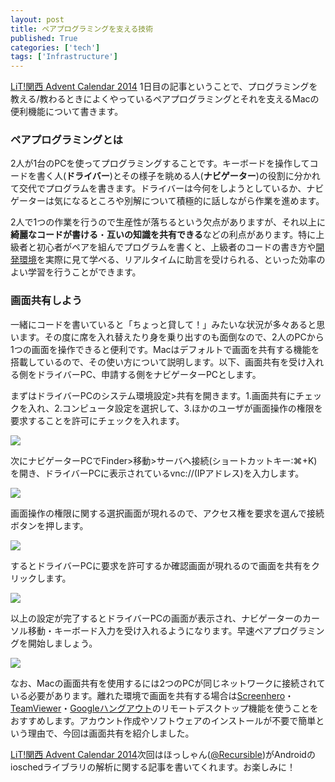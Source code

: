 ```yaml
---
layout: post
title: ペアプログラミングを支える技術
published: True
categories: ['tech']
tags: ['Infrastructure']
---
```


[LiT!関西 Advent Calendar 2014](http://www.adventar.org/calendars/607) 1日目の記事ということで、プログラミングを教える/教わるときによくやっているペアプログラミングとそれを支えるMacの便利機能について書きます。

### ペアプログラミングとは

2人が1台のPCを使ってプログラミングすることです。キーボードを操作してコードを書く人(**ドライバー**)とその様子を眺める人(**ナビゲーター**)の役割に分かれて交代でプログラムを書きます。ドライバーは今何をしようとしているか、ナビゲーターは気になるところや別解について積極的に話しながら作業を進めます。

2人で1つの作業を行うので生産性が落ちるという欠点がありますが、それ以上に**綺麗なコードが書ける**・**互いの知識を共有できる**などの利点があります。特に上級者と初心者がペアを組んでプログラムを書くと、上級者のコードの書き方や[開発環境](http://blog.shibayu36.org/entry/2013/01/19/202049)を実際に見て学べる、リアルタイムに助言を受けられる、といった効率のよい学習を行うことができます。

### 画面共有しよう

一緒にコードを書いていると「ちょっと貸して！」みたいな状況が多々あると思います。その度に席を入れ替えたり身を乗り出すのも面倒なので、2人のPCから1つの画面を操作できると便利です。Macはデフォルトで画面を共有する機能を搭載しているので、その使い方について説明します。以下、画面共有を受け入れる側をドライバーPC、申請する側をナビゲーターPCとします。

まずはドライバーPCのシステム環境設定>共有を開きます。1.画面共有にチェックを入れ、2.コンピュータ設定を選択して、3.ほかのユーザが画面操作の権限を要求することを許可にチェックを入れます。

<img src="https://dl.dropboxusercontent.com/u/12208857/img/pair01.png" class="image-on-frame-medium image-fade">

次にナビゲーターPCでFinder>移動>サーバへ接続(ショートカットキー:⌘+K)を開き、ドライバーPCに表示されているvnc://(IPアドレス)を入力します。

<img src="https://dl.dropboxusercontent.com/u/12208857/img/pair02.png" class="image-on-frame-medium image-fade">

画面操作の権限に関する選択画面が現れるので、アクセス権を要求を選んで接続ボタンを押します。

<img src="https://dl.dropboxusercontent.com/u/12208857/img/pair03.png" class="image-on-frame-medium image-fade">

するとドライバーPCに要求を許可するか確認画面が現れるので画面を共有をクリックします。

<img src="https://dl.dropboxusercontent.com/u/12208857/img/pair04.png" class="image-on-frame-medium image-fade">

以上の設定が完了するとドライバーPCの画面が表示され、ナビゲーターのカーソル移動・キーボード入力を受け入れるようになります。早速ペアプログラミングを開始しましょう。

<img src="https://dl.dropboxusercontent.com/u/12208857/img/pair05.png" class="image-on-frame-medium image-fade">

なお、Macの画面共有を使用するには2つのPCが同じネットワークに接続されている必要があります。離れた環境で画面を共有する場合は[Screenhero](https://screenhero.com/)・[TeamViewer](http://www.teamviewer.com/ja/)・[Googleハングアウト](https://plus.google.com/hangouts)のリモートデスクトップ機能を使うことをおすすめします。アカウント作成やソフトウェアのインストールが不要で簡単という理由で、今回は画面共有を紹介しました。

[LiT!関西 Advent Calendar 2014](http://www.adventar.org/calendars/607)次回はほっしゃん([@Recursible](https://twitter.com/Recursible))がAndroidのioschedライブラリの解析に関する記事を書いてくれます。お楽しみに！